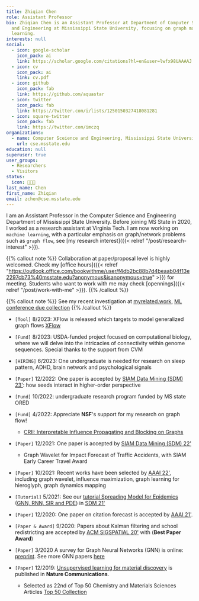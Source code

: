 ```yaml
---
title: Zhiqian Chen
role: Assistant Professor
bio: Zhiqian Chen is an Assistant Professor at Department of Computer Science
  and Engineering at Mississippi State University, focusing on graph machine
  learning.
interests: null
social:
  - icon: google-scholar
    icon_pack: ai
    link: https://scholar.google.com/citations?hl=en&user=lwfx98UAAAAJ
  - icon: cv
    icon_pack: ai
    link: cv.pdf
  - icon: github
    icon_pack: fab
    link: https://github.com/aquastar
  - icon: twitter
    icon_pack: fab
    link: https://twitter.com/i/lists/1250150327418081281
  - icon: square-twitter
    icon_pack: fab
    link: https://twitter.com/imczq
organizations:
  - name: Computer Sceience and Engineering, Mississippi State University
    url: cse.msstate.edu
education: null
superuser: true
user_groups:
  - Researchers
  - Visitors
status:
  icon: 👨🏻‍💻
last_name: Chen
first_name: Zhiqian
email: zchen@cse.msstate.edu
---
```

I am an Assistant Professor in the Computer Science and Engineering Department of Mississippi State University. Before joining MS State in 2020, I worked as a research assistant at Virginia Tech. I am now working on `machine learning`, with a particular emphasis on graph/network problems such as `graph flow`, see [my research interest]({{< relref "/post/research-interest" >}}). 

{{% callout note %}}
Collaboration at paper/proposal level is highly welcomed. Check my [office hours]({{< relref "https://outlook.office.com/bookwithme/user/f4db2bc88b7d4beaab04f13e2297cb73%40msstate.edu?anonymous&isanonymous=true" >}}) for meeting.
Students who want to work with me may check [opennings]({{< relref "/post/work-with-me" >}}). {{% /callout %}} 

{{% callout note %}}
See my recent investigation at [myrelated.work](https://myrelated.work),  [ML conference due collection](https://czq.notion.site/e1cc85efe6c74a6aaaa66dee84e0b7da?v=9f4c0f90360d433087ef89b628bf336d) {{% /callout %}}

* `[Tool]` 8/2023: XFlow is released which targets to model generalized graph flows  [XFlow](https://xflow.network/)
* `[Fund]` 8/2023: USDA-funded project focused on computational biology, where we will delve into the intricacies of connectivity within genome sequences. Special thanks to the support from CVM
* `[HIRING]` 6/2023:  One undergraduate is needed for research on sleep pattern, ADHD, brain network and psychological signals
* `[Paper]` 12/2022: One paper is accepted by [SIAM Data Mining (SDM) 23'](https://www.siam.org/conferences/cm/conference/sdm23): how seeds interact in higher-order perspective
* `[Fund]` 10/2022: undergraduate research program funded by MS state ORED
* `[Fund]` 4/2022: Appreciate **NSF**'s support for my research on graph flow!

  * [CRII: Interpretable Influence Propagating and Blocking on Graphs](https://www.nsf.gov/awardsearch/showAward?AWD_ID=2153369&HistoricalAwards=false)
* `[Paper]` 12/2021: One paper is accepted by [SIAM Data Mining (SDM) 22'](https://www.siam.org/conferences/cm/conference/sdm22)

  * Graph Wavelet for Impact Forecast of Traffic Accidents, with SIAM Early Career Travel Award
* `[Paper]` 10/2021: Recent works have been selected by [AAAI 22'](https://aaai.org/Conferences/AAAI-22/), including graph wavelet, influence maximization, graph learning for hieroglyph, graph dynamics mapping
* `[Tutorial]` 5/2021: See our [tutorial Spreading Model for Epidemics](https://beiyulincs.github.io/pub/sdm_tutorial_21.html) ([GNN, RNN, SIR and PDE](/files/SDM21-part2.pptx)) in [SDM 21'](https://www.siam.org/conferences/cm/conference/sdm21)
* `[Paper]` 12/2020: One paper on citation forecast is accepted by [AAAI 21'](https://aaai.org/Conferences/AAAI-21/#).
* `[Paper & Award]` 9/2020: Papers about Kalman filtering and school redistricting are accepted by [ACM SIGSPATIAL 20'](https://sigspatial2020.sigspatial.org) with (**Best Paper Award**)
* `[Paper]` 3/2020 A survey for Graph Neural Networks (GNN) is online: [preprint](https://arxiv.org/abs/2002.11867). See more GNN papers [here](https://github.com/thunlp/GNNPapers)
* `[Paper]` 12/2019: [Unsupervised learning for material discovery](https://www.nature.com/articles/s41467-019-13214-1) is published in **Nature Communications**.

  * Selected as 22nd of Top 50 Chemistry and Materials Sciences Articles [Top 50 Collection](https://www.nature.com/collections/giacagiaca)